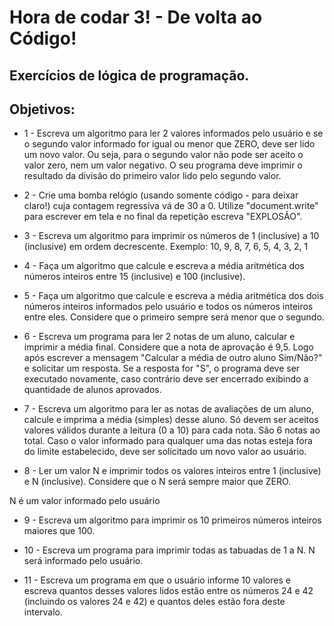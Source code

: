 # Hora de codar 3! - De volta ao Código! 
## Exercícios de lógica de programação.

## Objetivos:

- 1 - Escreva um algoritmo para ler 2 valores informados pelo usuário e se o segundo valor informado for igual ou menor que ZERO, deve ser lido um novo valor. Ou seja, para o segundo valor não pode ser aceito o valor zero, nem um valor negativo.  O seu programa deve imprimir o resultado da divisão do primeiro valor lido pelo segundo valor.

- 2 - Crie uma bomba relógio (usando somente código - para deixar claro!) cuja contagem regressiva vá de 30 a 0. Utilize "document.write" para escrever em tela e no final da repetição escreva "EXPLOSÃO".

- 3 - Escreva um algoritmo para imprimir os números de 1 (inclusive) a 10 (inclusive) em ordem decrescente.
Exemplo: 10, 9, 8, 7, 6, 5, 4, 3, 2, 1

- 4 - Faça um algoritmo que calcule e escreva a média aritmética dos números inteiros entre 15 (inclusive) e 100 (inclusive).

- 5 - Faça um algoritmo que calcule e escreva a média aritmética dos dois números inteiros informados pelo usuário e todos os números inteiros entre eles. Considere que o primeiro sempre será menor que o segundo.

- 6 - Escreva um programa para ler 2 notas de um aluno, calcular e imprimir a média final. Considere que a nota de aprovação é 9,5. Logo após escrever a mensagem "Calcular a média de outro aluno Sim/Não?" e solicitar um resposta. Se a resposta for "S", o programa deve ser executado novamente, caso contrário deve ser encerrado exibindo a quantidade de alunos aprovados.

- 7 - Escreva um algoritmo para ler as notas de avaliações de um aluno, calcule e imprima a média (simples) desse aluno. Só devem ser aceitos valores válidos durante a leitura (0 a 10) para cada nota. São 6 notas ao total.
Caso o valor informado para qualquer uma das notas esteja fora do limite estabelecido, deve ser solicitado um novo valor ao usuário. 

- 8 - Ler um valor N e imprimir todos os valores inteiros entre 1 (inclusive) e N (inclusive). Considere que o N será sempre maior que ZERO.

N  é um valor informado pelo usuário
- 9 - Escreva um algoritmo para imprimir os 10 primeiros números inteiros maiores que 100.

- 10 - Escreva um programa para imprimir todas as tabuadas de 1 a N. N será informado pelo usuário.

- 11 - Escreva um programa em que o usuário informe 10 valores e escreva quantos desses valores lidos estão entre os números 24 e 42 (incluindo os valores 24 e 42) e quantos deles estão fora deste intervalo.
